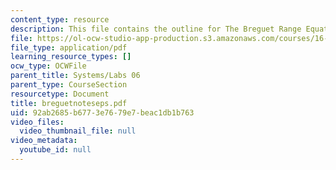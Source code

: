 ```yaml
---
content_type: resource
description: This file contains the outline for The Breguet Range Equation.
file: https://ol-ocw-studio-app-production.s3.amazonaws.com/courses/16-01-unified-engineering-i-ii-iii-iv-fall-2005-spring-2006/92ab2685b6773e7679e7beac1db1b763_breguetnoteseps.pdf
file_type: application/pdf
learning_resource_types: []
ocw_type: OCWFile
parent_title: Systems/Labs 06
parent_type: CourseSection
resourcetype: Document
title: breguetnoteseps.pdf
uid: 92ab2685-b677-3e76-79e7-beac1db1b763
video_files:
  video_thumbnail_file: null
video_metadata:
  youtube_id: null
---
```

